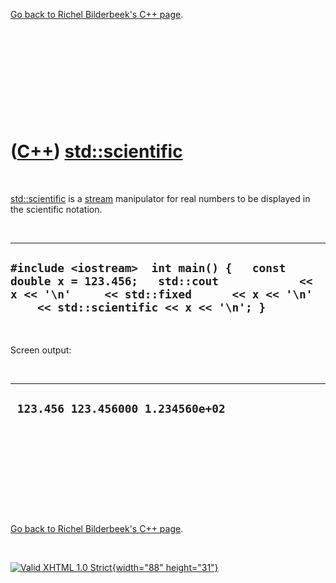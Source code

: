 

[Go back to Richel Bilderbeek's C++ page](Cpp.htm).

 

 

 

 

 

([C++](Cpp.htm)) [std::scientific](CppScientific.htm)
=====================================================

 

[std::scientific](CppScientific.htm) is a [stream](CppStream.htm)
manipulator for real numbers to be displayed in the scientific notation.

 

  ----------------------------------------------------------------------------------------------------------------------------------------------------------------------------------
  ` #include <iostream>  int main() {   const double x = 123.456;   std::cout            << x << '\n'     << std::fixed      << x << '\n'     << std::scientific << x << '\n'; } `
  ----------------------------------------------------------------------------------------------------------------------------------------------------------------------------------

 

Screen output:

 

  ------------------------------------
  ` 123.456 123.456000 1.234560e+02`
  ------------------------------------

 

 

 

 

 

[Go back to Richel Bilderbeek's C++ page](Cpp.htm).



 

[![Valid XHTML 1.0 Strict](valid-xhtml10.png){width="88"
height="31"}](http://validator.w3.org/check?uri=referer)
